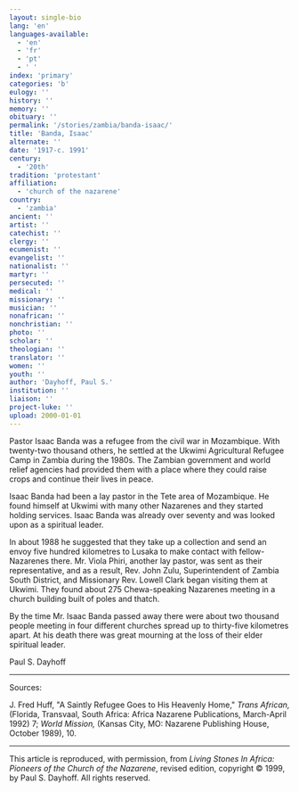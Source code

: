 ```yaml
---
layout: single-bio
lang: 'en'
languages-available:
  - 'en'
  - 'fr'
  - 'pt'
  - ' '
index: 'primary'
categories: 'b'
eulogy: ''
history: ''
memory: ''
obituary: ''
permalink: '/stories/zambia/banda-isaac/'
title: 'Banda, Isaac'
alternate: ''
date: '1917-c. 1991'
century:
  - '20th'
tradition: 'protestant'
affiliation:
  - 'church of the nazarene'
country:
  - 'zambia'
ancient: ''
artist: ''
catechist: ''
clergy: ''
ecumenist: ''
evangelist: ''
nationalist: ''
martyr: ''
persecuted: ''
medical: ''
missionary: ''
musician: ''
nonafrican: ''
nonchristian: ''
photo: ''
scholar: ''
theologian: ''
translator: ''
women: ''
youth: ''
author: 'Dayhoff, Paul S.'
institution: ''
liaison: ''
project-luke: ''
upload: 2000-01-01
---
```



Pastor Isaac Banda was a refugee from the civil war in Mozambique.  With twenty-two thousand others, he settled at the Ukwimi Agricultural Refugee Camp in Zambia during the 1980s.  The Zambian government and world relief agencies had provided them with a place where they could raise crops and continue their lives in peace.

Isaac Banda had been a lay pastor in the Tete area of Mozambique.  He found himself at Ukwimi with many other Nazarenes and they started holding services.  Isaac Banda was already over seventy and was looked upon as a spiritual leader.

In about 1988 he suggested that they take up a collection and send an envoy five hundred kilometres to Lusaka to make contact with fellow-Nazarenes there.  Mr. Viola Phiri, another lay pastor, was sent as their representative, and as a result, Rev. John Zulu, Superintendent of Zambia South District, and Missionary Rev. Lowell Clark  began visiting them at Ukwimi.  They found about 275 Chewa-speaking Nazarenes meeting in a church building built of poles and thatch.

By the time Mr. Isaac Banda passed away there were about two thousand people meeting in four different churches spread up to thirty-five kilometres apart.  At his death there was great mourning at the loss of their elder spiritual leader.

Paul S. Dayhoff

---

Sources:

J. Fred Huff, "A Saintly Refugee Goes to His Heavenly Home," *Trans African,* (Florida, Transvaal, South Africa: Africa Nazarene Publications, March-April 1992) 7; *World Mission,* (Kansas City, MO: Nazarene Publishing House, October 1989), 10.

---

This article is reproduced, with permission, from *Living Stones In Africa: Pioneers of the Church of the Nazarene*, revised edition, copyright &copy; 1999, by Paul S. Dayhoff.  All rights reserved.
